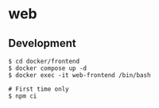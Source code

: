 # web

## Development
```
$ cd docker/frontend
$ docker compose up -d
$ docker exec -it web-frontend /bin/bash

# First time only
$ npm ci
```